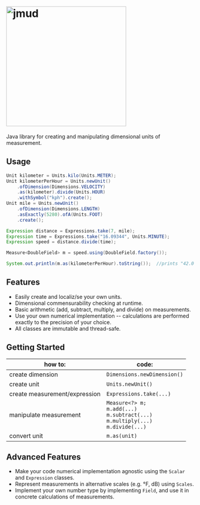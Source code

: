 # <img src="https://repository-images.githubusercontent.com/325668576/94ce6095-c753-485e-a563-c98b0b434341" alt="jmud" width="320">
Java library for creating and manipulating dimensional units of measurement.

## Usage

```java
Unit kilometer = Units.kilo(Units.METER);
Unit kilometerPerHour = Units.newUnit()  
    .ofDimension(Dimensions.VELOCITY)  
    .as(kilometer).divide(Units.HOUR)  
    .withSymbol("kph").create();
Unit mile = Units.newUnit()  
    .ofDimension(Dimensions.LENGTH)  
    .asExactly(5280).ofA(Units.FOOT)  
    .create();

Expression distance = Expressions.take(7, mile);
Expression time = Expressions.take("16.09344", Units.MINUTE);
Expression speed = distance.divide(time);

Measure<DoubleField> m = speed.using(DoubleField.factory());

System.out.println(m.as(kilometerPerHour).toString());  //prints "42.0 kph"
```

## Features
- Easily create and localiz/se your own units.
- Dimensional commensurability checking at runtime.
- Basic arithmetic (add, subtract, multiply, and divide) on measurements.
- Use your own numerical implementation -- calculations are performed exactly to the precision of your choice.
- All classes are immutable and thread-safe.

## Getting Started

| how to: | code: |
---|---
| create dimension | `Dimensions.newDimension()` |
| create unit | `Units.newUnit()` |
| create measurement/expression | `Expressions.take(...)` |
| manipulate measurement | `Measure<?> m;`<br>`m.add(...)`<br>`m.subtract(...)`<br>`m.multiply(...)`<br>`m.divide(...)`|
| convert unit | `m.as(unit)` |

## Advanced Features

- Make your code numerical implementation agnostic using the `Scalar` and `Expression` classes.
- Represent measurements in alternative scales (e.g. °F, dB) using `Scales`.
- Implement your own number type by implementing `Field`, and use it in concrete calculations of measurements.
